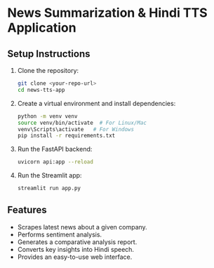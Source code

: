 # News Summarization & Hindi TTS Application

## Setup Instructions

1. Clone the repository:
   ```bash
   git clone <your-repo-url>
   cd news-tts-app
   ```

2. Create a virtual environment and install dependencies:
   ```bash
   python -m venv venv
   source venv/bin/activate  # For Linux/Mac
   venv\Scripts\activate   # For Windows
   pip install -r requirements.txt
   ```

3. Run the FastAPI backend:
   ```bash
   uvicorn api:app --reload
   ```

4. Run the Streamlit app:
   ```bash
   streamlit run app.py
   ```

## Features

- Scrapes latest news about a given company.
- Performs sentiment analysis.
- Generates a comparative analysis report.
- Converts key insights into Hindi speech.
- Provides an easy-to-use web interface.
